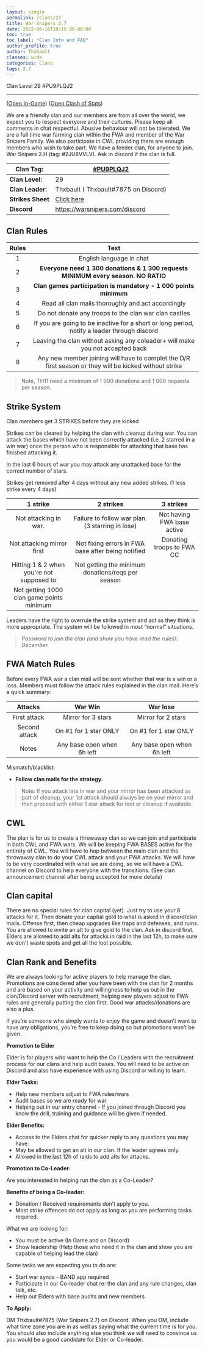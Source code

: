 ```yaml
---
layout: single
permalink: /clans/27
title: War Snipers 2.7
date: 2022-06-16T19:15:00-00:00
toc: true
toc_label: "Clan Info and FAQ"
author_profile: true
author: Thxbault
classes: wide
categories: Clans
tags: 2.7
---
```


Clan Level 29 #PU9PLQJ2

***
([Open In-Game](https://link.clashofclans.com/en?action=OpenClanProfile&tag=PU9PLQJ2)) ([Open Clash of Stats](https://www.clashofstats.com/clans/war-snipers-2.7-PU9PLQJ2/members/))


We are a friendly clan and our members are from all over the world, we expect you to respect everyone and their cultures. Please keep all comments in chat respectful. Abusive behaviour will not be tolerated.
We are a full time war farming clan within the FWA and member of the War Snipers Family.
We also participate in CWL providing there are enough members who wish to take part.
We have a feeder clan, for anyone to join. War Snipers 2.H (tag: #2JU8VVLV). Ask in discord if the clan is full. 

 
 
| **Clan Tag:** | [#PU9PLQJ2](https://link.clashofclans.com/?action=OpenClanProfile&tag=%23PU9PLQJ2) |
|--|--|
| **Clan Level:** | 29 |
|**Clan Leader:** | Thxbault ( Thxbault#7875 on Discord) |
|**Strikes Sheet** | [Click here](https://docs.google.com/spreadsheets/d/e/2PACX-1vSIsiL2hsOsM0O9RbDZBpo8qEaiPSvRzuqoPdpz2VHmLzZ5YOaroQ9ka9ZAyNQaMGoKuZ798s-o88FY/pubhtml) |
|**Discord** |   <https://warsnipers.com/discord> |

## Clan Rules

| Rules |                                                  Text                                                  |
|:-----:|:------------------------------------------------------------------------------------------------------:|
|   1   |                                        English language in chat                                        |
|   2   |            **Everyone need 1 300 donations & 1 300 requests MINIMUM every season. NO RATIO**           |
|   3   |                    **Clan games participation is mandatory - 1 000 points minimum**                    |
|   4   |                           Read all clan mails thoroughly and act accordingly                           |
|   5   |                          Do not donate any troops to the clan war clan castles                         |
|   6   |       If you are going to be inactive for a short or long period, notify a leader through discord      |
|   7   |              Leaving the clan without asking any coleader+ will make you not accepted back             |
|   8   | Any new member joining will have to complet the D/R first season or they will be kicked without strike |

> Note, TH11 need a minimum of 1 000 donations and 1 000 requests per season.


## Strike System

Clan members get 3 STRIKES before they are kicked

Strikes can be cleared by helping the clan with cleanup during war. You can attack the bases which have not been correctly attacked (i.e. 2 starred in a win war) once the person who is responsible for attacking that base has finished attacking it.

In the last 6 hours of war you may attack any unattacked base for the correct number of stars.

Strikes get removed after 4 days without any new added strikes. (1 less strike every 4 days)


|                  1 strike                 |                      2 strikes                     |          3 strikes         |
|:-----------------------------------------:|:--------------------------------------------------:|:--------------------------:|
|           Not attacking in war.           |  Failure to follow war plan. (3 starring in lose)  | Not having FWA base active |
|         Not attacking mirror first        | Not fixing errors in FWA base after being notified |  Donating troops to FWA CC |
| Hitting 1 & 2 when you're not supposed to |  Not getting the minimum donations/reqs per season |                            |
| Not getting 1000 clan game points minimum |                                                    |                            |

    
    
Leaders have the right to overrule the strike system and act as they think is more appropriate. The system will be followed in most “normal” situations.

> *Password to join the clan (and show you have read the rules): December.*



## FWA Match Rules

Before every FWA war a clan mail will be sent whether that war is a win or a loss. Members must follow the attack rules explained in the clan mail. Here’s a quick summary:

|    Attacks    |           War Win          |          War lose          |
|:-------------:|:--------------------------:|:--------------------------:|
|  First attack |     Mirror for 3 stars     |     Mirror for 2 stars     |
| Second attack |    On #1 for 1 star ONLY   |    On #1 for 1 star ONLY   |
|     Notes     | Any base open when 6h left | Any base open when 6h left |

Mismatch/blacklist:

-   **Follow clan mails for the strategy.**

> Note: If you attack late in war and your mirror has been attacked as part of cleanup, your 1st attack should always be on your mirror and then proceed with either 1 star attack for loot or cleanup if available.

## CWL

The plan is for us to create a throwaway clan so we can join and participate in both CWL and FWA wars.  We will be keeping FWA BASES active for the entirety of CWL. You will have to hop between the main clan and the throwaway clan to do your CWL attack and your FWA attacks. We will have to be very coordinated with what we are doing, so we will have a CWL channel on Discord to help everyone with the transitions. (See clan announcement channel after being accepted for more details)

## Clan capital

There are no special rules for clan capital (yet). Just try to use your 6 attacks for it. Then donate your capital gold to what is asked in discord/clan mails. Offense first, then cheap upgrades like traps and defenses, and ruins. 
You are allowed to invite an alt to give gold to the clan. Ask in discord first. 
Elders are allowed to add alts for attacks in raid in the last 12h, to make sure we don't waste spots and get all the loot possible. 

## Clan Rank and Benefits

We are always looking for active players to help manage the clan.
Promotions are considered after you have been with the clan for 2 months and are based on your activity and willingness to help us out in the clan/Discord server with recruitment, helping new players adjust to FWA rules and generally putting the clan first. Good war attacks/donations are also a plus.

If you’re someone who simply wants to enjoy the game and doesn’t want to have any obligations, you’re free to keep doing so but promotions won’t be given.

**Promotion to Elder**

Elder is for players who want to help the Co / Leaders with the recruitment process for our clans and help audit bases. You will need to be active on Discord and also have experience with using Discord or willing to learn.

**Elder Tasks:**

-   Help new members adjust to FWA rules/wars
-   Audit bases so we are ready for war
-   Helping out in our entry channel - If you joined through Discord you know the drill, training and guidance will be given if needed.


**Elder Benefits:**

-   Access to the Elders chat for quicker reply to any questions you may have.
-   May be allowed to get an alt in our clan. If the leader agrees only.
-   Allowed in the last 12h of raids to add alts for attacks.

**Promotion to Co-Leader:**

Are you interested in helping run the clan as a Co-Leader?


**Benefits of being a Co-leader:**

-   Donation / Received requirements don’t apply to you.
-   Most strike offences do not apply as long as you are performing tasks required.

What we are looking for:

-   You must be active (In Game and on Discord)
-   Show leadership (Help those who need it in the clan and show you are capable of helping lead the clan)


Some tasks we are expecting you to do are:

-   Start war syncs - BAND app required
-   Participate in our Co-leader chat re: the clan and any rule changes, clan talk, etc.
-   Help out Elders with base audits and new members

**To Apply:**

DM Thxbault#7875 (War Snipers 2.7) on Discord. When you DM, include what time zone you are in as well as saying what the current time is for you. You should also include anything else you think we will need to convince us you would be a good candidate for Elder or Co-leader.
